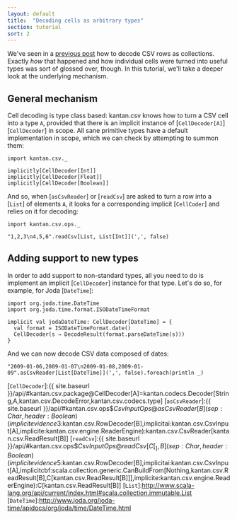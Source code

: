 ```yaml
---
layout: default
title:  "Decoding cells as arbitrary types"
section: tutorial
sort: 2
---
```

We've seen in a [previous post](rows_as_collections.html) how to decode CSV rows as collections. Exactly *how* that
happened and how individual cells were turned into useful types was sort of glossed over, though. In this tutorial,
we'll take a deeper look at the underlying mechanism.

## General mechanism

Cell decoding is type class based: kantan.csv knows how to turn a CSV cell into a type `A`, provided that there is an
implicit instance of [`CellDecoder[A]`][`CellDecoder`] in scope. All sane primitive types have a default implementation
in scope, which we can check by attempting to summon them:

```tut
import kantan.csv._

implicitly[CellDecoder[Int]]
implicitly[CellDecoder[Float]]
implicitly[CellDecoder[Boolean]]
```

And so, when [`asCsvReader`] or [`readCsv`] are asked to turn a row into a [`List`] of elements `A`, it looks for a
corresponding implicit [`CellCoder`] and relies on it for decoding:

```tut
import kantan.csv.ops._

"1,2,3\n4,5,6".readCsv[List, List[Int]](',', false)
```

## Adding support to new types

In order to add support to non-standard types, all you need to do is implement an implicit [`CellDecoder`] instance for
that type. Let's do so, for example, for Joda [`DateTime`]:
 
```tut:silent
import org.joda.time.DateTime
import org.joda.time.format.ISODateTimeFormat

implicit val jodaDateTime: CellDecoder[DateTime] = {
  val format = ISODateTimeFormat.date()
  CellDecoder(s ⇒ DecodeResult(format.parseDateTime(s)))
}
```

And we can now decode CSV data composed of dates:

```tut
"2009-01-06,2009-01-07\n2009-01-08,2009-01-09".asCsvReader[List[DateTime]](',', false).foreach(println _)
```
 
[`CellDecoder`]:{{ site.baseurl }}/api/#kantan.csv.package@CellDecoder[A]=kantan.codecs.Decoder[String,A,kantan.csv.DecodeError,kantan.csv.codecs.type]
[`asCsvReader`]:{{ site.baseurl }}/api/#kantan.csv.ops$$CsvInputOps@asCsvReader[B](sep:Char,header:Boolean)(implicitevidence$3:kantan.csv.RowDecoder[B],implicitai:kantan.csv.CsvInput[A],implicite:kantan.csv.engine.ReaderEngine):kantan.csv.CsvReader[kantan.csv.ReadResult[B]]
[`readCsv`]:{{ site.baseurl }}/api/#kantan.csv.ops$$CsvInputOps@readCsv[C[_],B](sep:Char,header:Boolean)(implicitevidence$5:kantan.csv.RowDecoder[B],implicitai:kantan.csv.CsvInput[A],implicitcbf:scala.collection.generic.CanBuildFrom[Nothing,kantan.csv.ReadResult[B],C[kantan.csv.ReadResult[B]]],implicite:kantan.csv.engine.ReaderEngine):C[kantan.csv.ReadResult[B]]
[`List`]:http://www.scala-lang.org/api/current/index.html#scala.collection.immutable.List
[`DateTime`]:http://www.joda.org/joda-time/apidocs/org/joda/time/DateTime.html